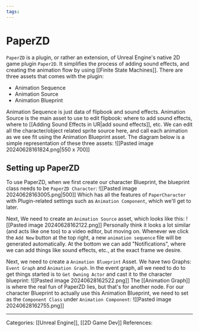 ```yaml
---
tags:
---
```

# PaperZD
`PaperZD` is a plugin, or rather an extension, of Unreal Engine's native 2D game plugin `Paper2D`. It simplifies the process of adding sound effects, and creating the animation flow by using [[Finite State Machines]]. There are three assets that comes with the plugin:

- Animation Sequence
- Animation Source
- Animation Blueprint

Animation Sequence is just data of flipbook and sound effects. Animation Source is the main asset to use to edit flipbook: where to add sound effects, where to [[Adding Sound Effects in UR|add sound effects]], etc. We can edit all the character/object related sprite source here, and call each animation as we see fit using the Animation Blueprint asset. The diagram below is a simple representation of these three assets:
![[Pasted image 20240628161824.png|550 x 700]]

## Setting up PaperZD
To use PaperZD, when we first create our character Blueprint, the blueprint class needs to be `PaperZD Character`:
![[Pasted image 20240628163005.png|500]]
Which has all the features of `PaperCharacter` with Plugin-related settings such as `Animation Component`, which we'll get to later.

Next, We need to create an `Animation Source` asset, which looks like this:
![[Pasted image 20240628162122.png]]
Personally think it looks a lot similar (and acts like one too) to a video editor, but moving on. Whenever we click the `Add New` button at the top right, a new `animation sequence` file will be generated automatically. At the bottom we can add "Notifications", where we can add things like sound effects, etc., at the exact frame we desire. 

Next, we need to create a `Animation Blueprint` Asset. We have two Graphs: `Event Graph` and `Animation Graph`. In the event graph, all we need to do to get things started is to `Get Owning Actor` and cast it to the character blueprint:
![[Pasted image 20240628162522.png]]
The [[Animation Graph]] is where the real fun of PaperZD lies, but that's for another node. For our character Blueprint to actually use this Animation Blueprint, we need to set as the `Component Class` under `Animation Component`:
![[Pasted image 20240628162755.png]]


---
Categories: [[Unreal Engine]], [[2D Game Dev]]
References:
